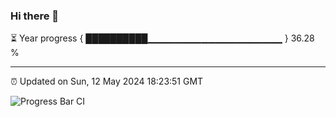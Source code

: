 ### Hi there 👋

⏳ Year progress { ██████████▁▁▁▁▁▁▁▁▁▁▁▁▁▁▁▁▁▁▁▁ } 36.28 %

---

⏰ Updated on Sun, 12 May 2024 18:23:51 GMT

![Progress Bar CI](https://github.com/ZhaoGui/ZhaoGui/workflows/Progress%20Bar%20CI/badge.svg)
